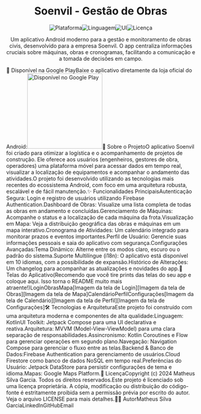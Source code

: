 <div align="center"><h1 align="center">Soenvil - Gestão de Obras</h1></div><p align="center"><img src="https://img.shields.io/badge/platform-Android-brightgreen.svg" alt="Plataforma"><img src="https://img.shields.io/badge/language-Kotlin-blue.svg" alt="Linguagem"><img src="https://img.shields.io/badge/UI-Jetpack%20Compose-orange.svg" alt="UI"><img src="https://img.shields.io/badge/license-Proprietary-red.svg" alt="Licença"></p><p align="center">Um aplicativo Android moderno para a gestão e monitoramento de obras civis, desenvolvido para a empresa Soenvil. O app centraliza informações cruciais sobre máquinas, obras e cronogramas, facilitando a comunicação e a tomada de decisões em campo.</p>📲 Disponível na Google PlayBaixe o aplicativo diretamente da loja oficial do Android:<a href='https://play.google.com/store/apps/details?id=com.matheussilvagarcia.soenvil'><img alt='Disponível no Google Play' src='https://play.google.com/intl/en_us/badges/static/images/badges/pt-br_badge_web_generic.png' width='200'/></a>📜 Sobre o ProjetoO aplicativo Soenvil foi criado para otimizar a logística e o acompanhamento de projetos de construção. Ele oferece aos usuários (engenheiros, gestores de obra, operadores) uma plataforma móvel para acessar dados em tempo real, visualizar a localização de equipamentos e acompanhar o andamento das atividades.O projeto foi desenvolvido utilizando as tecnologias mais recentes do ecossistema Android, com foco em uma arquitetura robusta, escalável e de fácil manutenção.✨ Funcionalidades PrincipaisAutenticação Segura: Login e registro de usuários utilizando Firebase Authentication.Dashboard de Obras: Visualize uma lista completa de todas as obras em andamento e concluídas.Gerenciamento de Máquinas: Acompanhe o status e a localização de cada máquina da frota.Visualização em Mapa: Veja a distribuição geográfica das obras e máquinas em um mapa interativo.Cronograma de Atividades: Um calendário integrado para monitorar prazos e eventos importantes.Perfil de Usuário: Gerencie suas informações pessoais e saia do aplicativo com segurança.Configurações Avançadas:Tema Dinâmico: Alterne entre os modos claro, escuro ou o padrão do sistema.Suporte Multilíngue (i18n): O aplicativo está disponível em 10 idiomas, com a possibilidade de expansão.Histórico de Alterações: Um changelog para acompanhar as atualizações e novidades do app.📸 Telas do Aplicativo(Recomendo que você tire prints das telas do seu app e coloque aqui. Isso torna o README muito mais atraente!)LoginObrasMapa[Imagem da tela de Login][Imagem da tela de Obras][Imagem da tela de Mapa]CalendárioPerfilConfigurações[Imagem da tela de Calendário][Imagem da tela de Perfil][Imagem da tela de Configurações]🛠️ Tecnologias e ArquiteturaEste projeto foi construído com uma arquitetura moderna e componentes de alta qualidade:Linguagem: KotlinUI Toolkit: Jetpack Compose para uma UI declarativa e reativa.Arquitetura: MVVM (Model-View-ViewModel) para uma clara separação de responsabilidades.Assincronismo: Kotlin Coroutines e Flow para gerenciar operações em segundo plano.Navegação: Navigation Compose para gerenciar o fluxo entre as telas.Backend & Banco de Dados:Firebase Authentication para gerenciamento de usuários.Cloud Firestore como banco de dados NoSQL em tempo real.Preferências do Usuário: Jetpack DataStore para persistir configurações de tema e idioma.Mapas: Google Maps Platform.📄 LicençaCopyright (c) 2024 Matheus Silva Garcia. Todos os direitos reservados.Este projeto é licenciado sob uma licença proprietária. A cópia, modificação ou distribuição do código-fonte é estritamente proibida sem a permissão prévia por escrito do autor. Veja o arquivo LICENSE para mais detalhes.👨‍💻 AutorMatheus Silva GarciaLinkedInGitHubEmail
